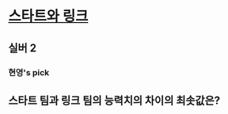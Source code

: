 # [스타트와 링크](https://www.acmicpc.net/problem/14889)

## 실버 2
### 현영's pick

## 스타트 팀과 링크 팀의 능력치의 차이의 최솟값은?

